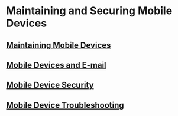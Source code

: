 # Maintaining and Securing Mobile Devices

## [Maintaining Mobile Devices](19%20-%20Maintaining%20and%20Securing%20Mobile%20Devices.md#Maintaining%20Mobile%20Devices)

## [Mobile Devices and E-mail](19%20-%20Maintaining%20and%20Securing%20Mobile%20Devices.md#Mobile%20Devices%20and%20E-mail)

## [Mobile Device Security](19%20-%20Maintaining%20and%20Securing%20Mobile%20Devices.md#Mobile%20Device%20Security)

## [Mobile Device Troubleshooting](19%20-%20Maintaining%20and%20Securing%20Mobile%20Devices.md#Mobile%20Device%20Troubleshooting)